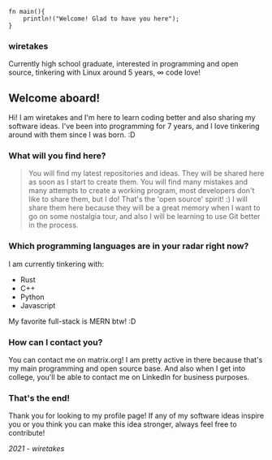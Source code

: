    fn main(){ 
	    println!("Welcome! Glad to have you here");
    }

### wiretakes
Currently high school graduate, interested in programming and open source, tinkering with Linux around 5 years, ∞ code love!
## Welcome aboard!
Hi! I am wiretakes and I'm here to learn coding better and also sharing my software ideas. I've been into programming for 7 years, and I love tinkering around with them since I was born. :D

### What will you find here?
> You will find my latest repositories and ideas. They will be shared here as soon as I start to create them.
> You will find many mistakes and many attempts to create a working program, most developers don't like to share them, but I do! That's the 'open source' spirit! :) I will share them here because they will be a great memory when I want to go on some nostalgia tour, and also I will be learning to use Git better in the process.  

### Which programming languages are in your radar right now?
I am currently tinkering with:

 - Rust
 - C++
 - Python
 - Javascript

My favorite full-stack is MERN btw! :D

### How can I contact you? 
You can contact me on matrix.org! I am pretty active in there because that's my main programming and open source base. And also when I get into college, you'll be able to contact me on LinkedIn for business purposes. 


### That's the end!
Thank you for looking to my profile page! If any of my software ideas inspire you or you think you can make this idea stronger, always feel free to contribute! 

*2021 - wiretakes*
